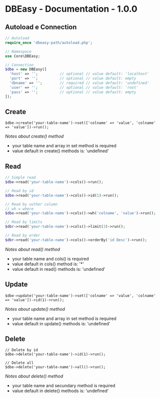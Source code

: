 # DBEasy - Documentation - 1.0.0

## Autoload e Connection
```php
// Autoload
require_once 'dbeasy-path/autoload.php';

// Namespace
use Core\DBEasy;

// Connection
$dbe = new DBEasy([
  'host' => '';          // optional // value default: 'localhost'
  'port' => '';          // optional // value default: empty
  'dbname' => '';        // required // value default: 'undefined'
  'user' => '';          // optional // value default: 'root'
  'pass' => '';          // optional // value default: empty
]);
```

## Create
```
$dbe->create('your-table-name')->set(['colname' => 'value', 'colname' => 'value'])->run();
```
*Notes about create() method*
- your table name and array in set method is required
- value default in create() methods is: 'undefined'

## Read
```php
// Simple read
$dbe->read('your-table-name')->cols()->run();

// Read by id
$dbe->read('your-table-name')->cols()->id(1)->run();

// Read by outher column
// wh = where
$dbe->read('your-table-name')->cols()->wh('colname', 'value')->run();

// Read by limits
$dbr->read('your-table-name')->cols()->limit(3)->run();

// Read by order
$dbr->read('your-table-name')->cols()->orderBy('id Desc')->run();

```
*Notes about read() method*
- your table name and cols() is required
- value default in cols() method is: '*'
- value default in read() methods is: 'undefined'

## Update
```
$dbe->update('your-table-name')->set(['colname' => 'value', 'colname' => 'value'])->id(1)->run();
```
*Notes about update() method*
- your table name and array in set method is required
- value default in update() methods is: 'undefined'

## Delete
```
// Delete by id
$dbe->delete('your-table-name')->id(1)->run();

// Delete all
$dbe->delete('your-table-name')->all()->run();
```
*Notes about delete() method*
- your table name and secundary method is required
- value default in delete() methods is: 'undefined'
